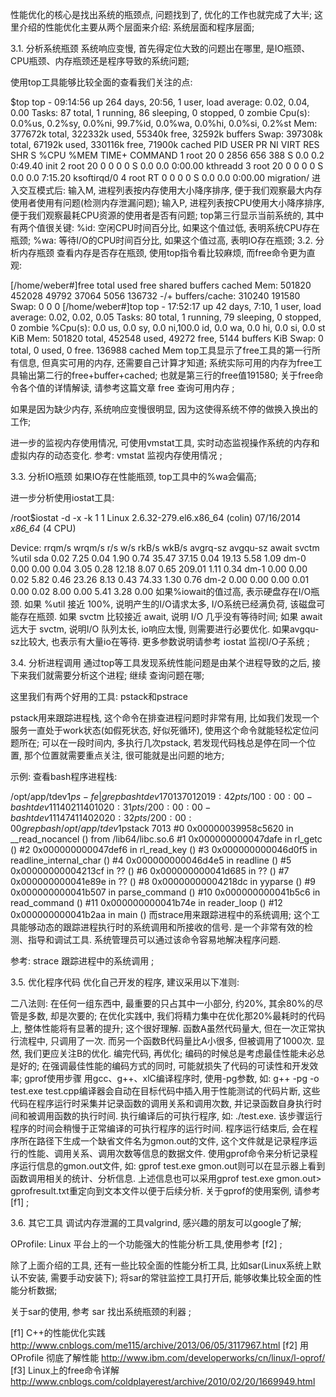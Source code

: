 
性能优化的核心是找出系统的瓶颈点, 问题找到了, 优化的工作也就完成了大半;  这里介绍的性能优化主要从两个层面来介绍: 系统层面和程序层面; 

3.1. 分析系统瓶颈
系统响应变慢, 首先得定位大致的问题出在哪里, 是IO瓶颈、CPU瓶颈、内存瓶颈还是程序导致的系统问题; 

使用top工具能够比较全面的查看我们关注的点:

$top
    top - 09:14:56 up 264 days, 20:56,  1 user,  load average: 0.02, 0.04, 0.00
    Tasks:  87 total,   1 running,  86 sleeping,   0 stopped,   0 zombie
    Cpu(s):  0.0%us,  0.2%sy,  0.0%ni, 99.7%id,  0.0%wa,  0.0%hi,  0.0%si,  0.2%st
    Mem:    377672k total,   322332k used,    55340k free,    32592k buffers
    Swap:   397308k total,    67192k used,   330116k free,    71900k cached
    PID USER      PR  NI  VIRT  RES  SHR S %CPU %MEM    TIME+  COMMAND
    1 root      20   0  2856  656  388 S  0.0  0.2   0:49.40 init
    2 root      20   0     0    0    0 S  0.0  0.0   0:00.00 kthreadd
    3 root      20   0     0    0    0 S  0.0  0.0   7:15.20 ksoftirqd/0
    4 root      RT   0     0    0    0 S  0.0  0.0   0:00.00 migration/
进入交互模式后:
输入M, 进程列表按内存使用大小降序排序, 便于我们观察最大内存使用者使用有问题(检测内存泄漏问题);
输入P, 进程列表按CPU使用大小降序排序, 便于我们观察最耗CPU资源的使用者是否有问题; 
top第三行显示当前系统的, 其中有两个值很关键:
%id: 空闲CPU时间百分比, 如果这个值过低, 表明系统CPU存在瓶颈; 
%wa: 等待I/O的CPU时间百分比, 如果这个值过高, 表明IO存在瓶颈; 
3.2. 分析内存瓶颈
查看内存是否存在瓶颈, 使用top指令看比较麻烦, 而free命令更为直观:

[/home/weber#]free
             total       used       free     shared    buffers     cached
Mem:        501820     452028      49792      37064       5056     136732
-/+ buffers/cache:     310240     191580
Swap:            0          0          0
[/home/weber#]top
top - 17:52:17 up 42 days,  7:10,  1 user,  load average: 0.02, 0.02, 0.05
Tasks:  80 total,   1 running,  79 sleeping,   0 stopped,   0 zombie
%Cpu(s):  0.0 us,  0.0 sy,  0.0 ni,100.0 id,  0.0 wa,  0.0 hi,  0.0 si,  0.0 st
KiB Mem:    501820 total,   452548 used,    49272 free,     5144 buffers
KiB Swap:        0 total,        0 used,        0 free.   136988 cached Mem
top工具显示了free工具的第一行所有信息, 但真实可用的内存, 还需要自己计算才知道; 系统实际可用的内存为free工具输出第二行的free+buffer+cached; 也就是第三行的free值191580; 关于free命令各个值的详情解读, 请参考这篇文章 free 查询可用内存 ;

如果是因为缺少内存, 系统响应变慢很明显, 因为这使得系统不停的做换入换出的工作;

进一步的监视内存使用情况, 可使用vmstat工具, 实时动态监视操作系统的内存和虚拟内存的动态变化.  参考:  vmstat 监视内存使用情况 ;

3.3. 分析IO瓶颈
如果IO存在性能瓶颈, top工具中的%wa会偏高; 

进一步分析使用iostat工具:

/root$iostat -d -x -k 1 1
Linux 2.6.32-279.el6.x86_64 (colin)   07/16/2014      _x86_64_        (4 CPU)

Device:         rrqm/s   wrqm/s     r/s     w/s    rkB/s    wkB/s avgrq-sz avgqu-sz   await  svctm  %util
sda               0.02     7.25    0.04    1.90     0.74    35.47    37.15     0.04   19.13   5.58   1.09
dm-0              0.00     0.00    0.04    3.05     0.28    12.18     8.07     0.65  209.01   1.11   0.34
dm-1              0.00     0.00    0.02    5.82     0.46    23.26     8.13     0.43   74.33   1.30   0.76
dm-2              0.00     0.00    0.00    0.01     0.00     0.02     8.00     0.00    5.41   3.28   0.00
如果%iowait的值过高, 表示硬盘存在I/O瓶颈. 
如果 %util 接近 100%, 说明产生的I/O请求太多, I/O系统已经满负荷, 该磁盘可能存在瓶颈. 
如果 svctm 比较接近 await, 说明 I/O 几乎没有等待时间; 
如果 await 远大于 svctm, 说明I/O 队列太长, io响应太慢, 则需要进行必要优化. 
如果avgqu-sz比较大, 也表示有大量io在等待. 
更多参数说明请参考 iostat 监视I/O子系统 ;

3.4. 分析进程调用
通过top等工具发现系统性能问题是由某个进程导致的之后, 接下来我们就需要分析这个进程; 继续 查询问题在哪; 

这里我们有两个好用的工具:  pstack和pstrace

pstack用来跟踪进程栈, 这个命令在排查进程问题时非常有用, 比如我们发现一个服务一直处于work状态(如假死状态, 好似死循环), 使用这个命令就能轻松定位问题所在; 可以在一段时间内, 多执行几次pstack, 若发现代码栈总是停在同一个位置, 那个位置就需要重点关注, 很可能就是出问题的地方; 

示例: 查看bash程序进程栈:

/opt/app/tdev1$ps -fe| grep bash
tdev1   7013  7012  0 19:42 pts/1    00:00:00 -bash
tdev1  11402 11401  0 20:31 pts/2    00:00:00 -bash
tdev1  11474 11402  0 20:32 pts/2    00:00:00 grep bash
/opt/app/tdev1$pstack 7013
#0  0x00000039958c5620 in __read_nocancel () from /lib64/libc.so.6
#1  0x000000000047dafe in rl_getc ()
#2  0x000000000047def6 in rl_read_key ()
#3  0x000000000046d0f5 in readline_internal_char ()
#4  0x000000000046d4e5 in readline ()
#5  0x00000000004213cf in ?? ()
#6  0x000000000041d685 in ?? ()
#7  0x000000000041e89e in ?? ()
#8  0x00000000004218dc in yyparse ()
#9  0x000000000041b507 in parse_command ()
#10 0x000000000041b5c6 in read_command ()
#11 0x000000000041b74e in reader_loop ()
#12 0x000000000041b2aa in main ()
而strace用来跟踪进程中的系统调用; 这个工具能够动态的跟踪进程执行时的系统调用和所接收的信号. 是一个非常有效的检测、指导和调试工具. 系统管理员可以通过该命令容易地解决程序问题. 

参考:  strace 跟踪进程中的系统调用 ;

3.5. 优化程序代码
优化自己开发的程序, 建议采用以下准则:

二八法则: 在任何一组东西中, 最重要的只占其中一小部分, 约20%, 其余80%的尽管是多数, 却是次要的; 在优化实践中, 我们将精力集中在优化那20%最耗时的代码上, 整体性能将有显著的提升; 这个很好理解. 函数A虽然代码量大, 但在一次正常执行流程中, 只调用了一次. 而另一个函数B代码量比A小很多, 但被调用了1000次. 显然, 我们更应关注B的优化. 
编完代码, 再优化; 编码的时候总是考虑最佳性能未必总是好的; 在强调最佳性能的编码方式的同时, 可能就损失了代码的可读性和开发效率; 
gprof使用步骤
用gcc、g++、xlC编译程序时, 使用-pg参数, 如: g++ -pg -o test.exe test.cpp编译器会自动在目标代码中插入用于性能测试的代码片断, 这些代码在程序运行时采集并记录函数的调用关系和调用次数, 并记录函数自身执行时间和被调用函数的执行时间. 
执行编译后的可执行程序, 如: ./test.exe. 该步骤运行程序的时间会稍慢于正常编译的可执行程序的运行时间. 程序运行结束后, 会在程序所在路径下生成一个缺省文件名为gmon.out的文件, 这个文件就是记录程序运行的性能、调用关系、调用次数等信息的数据文件. 
使用gprof命令来分析记录程序运行信息的gmon.out文件, 如: gprof test.exe gmon.out则可以在显示器上看到函数调用相关的统计、分析信息. 上述信息也可以采用gprof test.exe gmon.out> gprofresult.txt重定向到文本文件以便于后续分析. 
关于gprof的使用案例, 请参考 [f1] ;

3.6. 其它工具
调试内存泄漏的工具valgrind, 感兴趣的朋友可以google了解; 

OProfile: Linux 平台上的一个功能强大的性能分析工具,使用参考 [f2] ;

除了上面介绍的工具, 还有一些比较全面的性能分析工具, 比如sar(Linux系统上默认不安装, 需要手动安装下);  将sar的常驻监控工具打开后, 能够收集比较全面的性能分析数据; 

关于sar的使用, 参考 sar 找出系统瓶颈的利器 ;

[f1]	C++的性能优化实践 http://www.cnblogs.com/me115/archive/2013/06/05/3117967.html
[f2]	用 OProfile 彻底了解性能 http://www.ibm.com/developerworks/cn/linux/l-oprof/
[f3]	Linux上的free命令详解 http://www.cnblogs.com/coldplayerest/archive/2010/02/20/1669949.html
